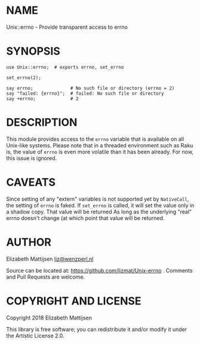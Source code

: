 NAME
====

Unix::errno - Provide transparent access to errno

SYNOPSIS
========

    use Unix::errno;  # exports errno, set_errno

    set_errno(2);

    say errno;              # No such file or directory (errno = 2)
    say "failed: {errno}";  # failed: No such file or directory
    say +errno;             # 2

DESCRIPTION
===========

This module provides access to the `errno` variable that is available on all Unix-like systems. Please note that in a threaded environment such as Raku is, the value of `errno` is even more volatile than it has been already. For now, this issue is ignored.

CAVEATS
=======

Since setting of any "extern" variables is not supported yet by `NativeCall`, the setting of `errno` is faked. If `set_errno` is called, it will set the value only in a shadow copy. That value will be returned As long as the underlying "real" errno doesn't change (at which point that value will be returned.

AUTHOR
======

Elizabeth Mattijsen <liz@wenzperl.nl>

Source can be located at: https://github.com/lizmat/Unix-errno . Comments and Pull Requests are welcome.

COPYRIGHT AND LICENSE
=====================

Copyright 2018 Elizabeth Mattijsen

This library is free software; you can redistribute it and/or modify it under the Artistic License 2.0.

